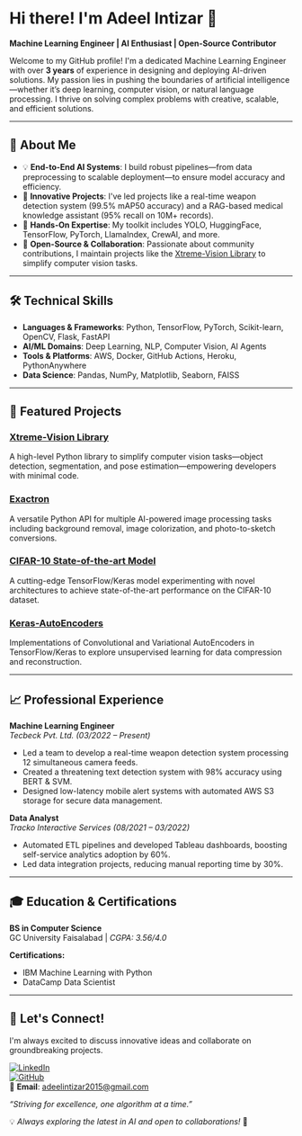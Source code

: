 # Hi there! I'm Adeel Intizar 👋

**Machine Learning Engineer | AI Enthusiast | Open-Source Contributor**

Welcome to my GitHub profile! I'm a dedicated Machine Learning Engineer with over **3 years** of experience in designing and deploying AI-driven solutions. My passion lies in pushing the boundaries of artificial intelligence—whether it’s deep learning, computer vision, or natural language processing. I thrive on solving complex problems with creative, scalable, and efficient solutions.

---

## 🔬 About Me

- 💡 **End-to-End AI Systems**: I build robust pipelines—from data preprocessing to scalable deployment—to ensure model accuracy and efficiency.
- 🚀 **Innovative Projects**: I've led projects like a real-time weapon detection system (99.5% mAP50 accuracy) and a RAG-based medical knowledge assistant (95% recall on 10M+ records).
- 🔧 **Hands-On Expertise**: My toolkit includes YOLO, HuggingFace, TensorFlow, PyTorch, LlamaIndex, CrewAI, and more.
- 🤝 **Open-Source & Collaboration**: Passionate about community contributions, I maintain projects like the [Xtreme-Vision Library](https://github.com/Adeel-Intizar/Xtreme-Vision) to simplify computer vision tasks.

---

## 🛠 Technical Skills

- **Languages & Frameworks**: Python, TensorFlow, PyTorch, Scikit-learn, OpenCV, Flask, FastAPI  
- **AI/ML Domains**: Deep Learning, NLP, Computer Vision, AI Agents  
- **Tools & Platforms**: AWS, Docker, GitHub Actions, Heroku, PythonAnywhere  
- **Data Science**: Pandas, NumPy, Matplotlib, Seaborn, FAISS  

---

## 🚀 Featured Projects

### [Xtreme-Vision Library](https://github.com/Adeel-Intizar/Xtreme-Vision)
A high-level Python library to simplify computer vision tasks—object detection, segmentation, and pose estimation—empowering developers with minimal code.

### [Exactron](https://github.com/Adeel-Intizar/Exactron)
A versatile Python API for multiple AI-powered image processing tasks including background removal, image colorization, and photo-to-sketch conversions.

### [CIFAR-10 State-of-the-art Model](https://github.com/Adeel-Intizar/CIFAR-10-State-of-the-art-Model)
A cutting-edge TensorFlow/Keras model experimenting with novel architectures to achieve state-of-the-art performance on the CIFAR-10 dataset.

### [Keras-AutoEncoders](https://github.com/Adeel-Intizar/Keras-AutoEncoders)
Implementations of Convolutional and Variational AutoEncoders in TensorFlow/Keras to explore unsupervised learning for data compression and reconstruction.

---

## 📈 Professional Experience

**Machine Learning Engineer**  
*Tecbeck Pvt. Ltd. (03/2022 – Present)*  
- Led a team to develop a real-time weapon detection system processing 12 simultaneous camera feeds.  
- Created a threatening text detection system with 98% accuracy using BERT & SVM.  
- Designed low-latency mobile alert systems with automated AWS S3 storage for secure data management.

**Data Analyst**  
*Tracko Interactive Services (08/2021 – 03/2022)*  
- Automated ETL pipelines and developed Tableau dashboards, boosting self-service analytics adoption by 60%.  
- Led data integration projects, reducing manual reporting time by 30%.

---

## 🎓 Education & Certifications

**BS in Computer Science**  
GC University Faisalabad | *CGPA: 3.56/4.0*

**Certifications:**  
- IBM Machine Learning with Python  
- DataCamp Data Scientist

---

## 🤝 Let's Connect!

I'm always excited to discuss innovative ideas and collaborate on groundbreaking projects.

[![LinkedIn](https://img.shields.io/badge/LinkedIn-blue?style=for-the-badge&logo=linkedin)](https://linkedin.com/in/adeelintizar)  
[![GitHub](https://img.shields.io/badge/GitHub-black?style=for-the-badge&logo=github)](https://github.com/Adeel-Intizar)  
📧 **Email**: [adeelintizar2015@gmail.com](mailto:adeelintizar2015@gmail.com)

_“Striving for excellence, one algorithm at a time.”_

💡 _Always exploring the latest in AI and open to collaborations!_ 🚀


<!--
**Adeel-Intizar/Adeel-Intizar** is a ✨ _special_ ✨ repository because its `README.md` (this file) appears on your GitHub profile.

Here are some ideas to get you started:

- 🔭 I’m currently working on ...
- 🌱 I’m currently learning ...
- 👯 I’m looking to collaborate on ...
- 🤔 I’m looking for help with ...
- 💬 Ask me about ...
- 📫 How to reach me: ...
- 😄 Pronouns: ...
- ⚡ Fun fact: ...
-->

